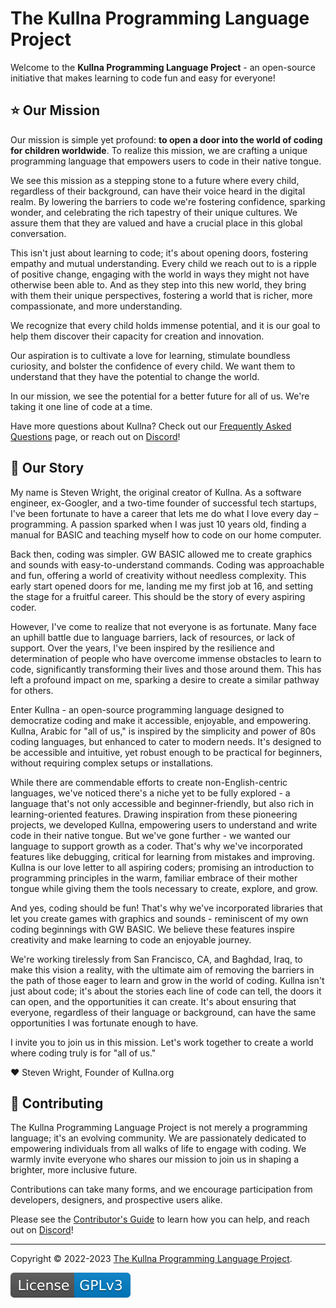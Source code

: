 # The Kullna Programming Language Project

Welcome to the **Kullna Programming Language Project** - an open-source initiative that makes learning to code fun and easy for everyone!

## :star: Our Mission

Our mission is simple yet profound: **to open a door into the world of coding for children worldwide**. To realize this mission, we are crafting a unique programming language that empowers users to code in their native tongue.

We see this mission as a stepping stone to a future where every child, regardless of their background, can have their voice heard in the digital realm. By lowering the barriers to code we're fostering confidence, sparking wonder, and celebrating the rich tapestry of their unique cultures. We assure them that they are valued and have a crucial place in this global conversation.

This isn't just about learning to code; it's about opening doors, fostering empathy and mutual understanding. Every child we reach out to is a ripple of positive change, engaging with the world in ways they might not have otherwise been able to. And as they step into this new world, they bring with them their unique perspectives, fostering a world that is richer, more compassionate, and more understanding.

We recognize that every child holds immense potential, and it is our goal to help them discover their capacity for creation and innovation.

Our aspiration is to cultivate a love for learning, stimulate boundless curiosity, and bolster the confidence of every child. We want them to understand that they have the potential to change the world.

In our mission, we see the potential for a better future for all of us. We're taking it one line of code at a time.

Have more questions about Kullna? Check out our [Frequently Asked Questions](http://www.kullna.org/docs/#/FAQ) page, or reach out on [Discord](http://discord.kullna.org)!

## :wave: Our Story

My name is Steven Wright, the original creator of Kullna. As a software engineer, ex-Googler, and a two-time founder of successful tech startups, I've been fortunate to have a career that lets me do what I love every day – programming. A passion sparked when I was just 10 years old, finding a manual for BASIC and teaching myself how to code on our home computer.

Back then, coding was simpler. GW BASIC allowed me to create graphics and sounds with easy-to-understand commands. Coding was approachable and fun, offering a world of creativity without needless complexity. This early start opened doors for me, landing me my first job at 16, and setting the stage for a fruitful career. This should be the story of every aspiring coder.

However, I've come to realize that not everyone is as fortunate. Many face an uphill battle due to language barriers, lack of resources, or lack of support. Over the years, I've been inspired by the resilience and determination of people who have overcome immense obstacles to learn to code, significantly transforming their lives and those around them. This has left a profound impact on me, sparking a desire to create a similar pathway for others.

Enter Kullna - an open-source programming language designed to democratize coding and make it accessible, enjoyable, and empowering. Kullna, Arabic for "all of us," is inspired by the simplicity and power of 80s coding languages, but enhanced to cater to modern needs. It's designed to be accessible and intuitive, yet robust enough to be practical for beginners, without requiring complex setups or installations.

While there are commendable efforts to create non-English-centric languages, we've noticed there's a niche yet to be fully explored - a language that's not only accessible and beginner-friendly, but also rich in learning-oriented features. Drawing inspiration from these pioneering projects, we developed Kullna, empowering users to understand and write code in their native tongue. But we've gone further - we wanted our language to support growth as a coder. That's why we've incorporated features like debugging, critical for learning from mistakes and improving. Kullna is our love letter to all aspiring coders; promising an introduction to programming principles in the warm, familiar embrace of their mother tongue while giving them the tools necessary to create, explore, and grow.

And yes, coding should be fun! That's why we've incorporated libraries that let you create games with graphics and sounds - reminiscent of my own coding beginnings with GW BASIC. We believe these features inspire creativity and make learning to code an enjoyable journey.

We're working tirelessly from San Francisco, CA, and Baghdad, Iraq, to make this vision a reality, with the ultimate aim of removing the barriers in the path of those eager to learn and grow in the world of coding. Kullna isn't just about code; it's about the stories each line of code can tell, the doors it can open, and the opportunities it can create. It's about ensuring that everyone, regardless of their language or background, can have the same opportunities I was fortunate enough to have.

I invite you to join us in this mission. Let's work together to create a world where coding truly is for "all of us."

:heart: Steven Wright, Founder of Kullna.org

## :handshake: Contributing

The Kullna Programming Language Project is not merely a programming language; it's an evolving community. We are passionately dedicated to empowering individuals from all walks of life to engage with coding. We warmly invite everyone who shares our mission to join us in shaping a brighter, more inclusive future.

Contributions can take many forms, and we encourage participation from developers, designers, and prospective users alike.

Please see the [Contributor's Guide](http://www.kullna.org/docs/#/CONTRIBUTING) to learn how you can help, and reach out on [Discord](http://discord.kullna.org)!

---

Copyright &copy; 2022-2023 [The Kullna Programming Language Project](http://www.kullna.org).

[![License: GPL v3](gpl-v3-badge.svg)](LICENSE.md)
